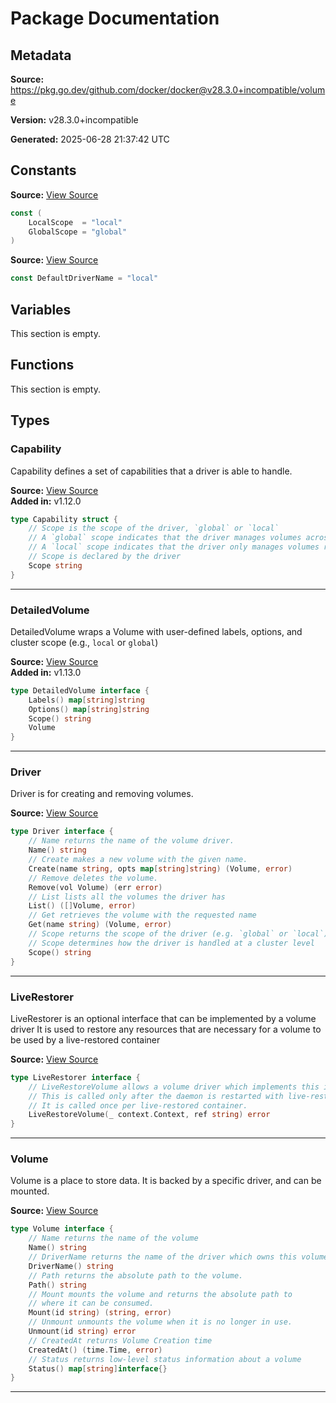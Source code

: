 # Package Documentation

## Metadata

**Source:** https://pkg.go.dev/github.com/docker/docker@v28.3.0+incompatible/volume

**Version:** v28.3.0+incompatible

**Generated:** 2025-06-28 21:37:42 UTC

## Constants

**Source:** [View Source](https://github.com/docker/docker/blob/v28.3.0/volume/volume.go#L14)

```go
const (
	LocalScope  = "local"
	GlobalScope = "global"
)
```

**Source:** [View Source](https://github.com/docker/docker/blob/v28.3.0/volume/volume.go#L10)

```go
const DefaultDriverName = "local"
```

## Variables

This section is empty.

## Functions

This section is empty.

## Types

### Capability

Capability defines a set of capabilities that a driver is able to handle.

**Source:** [View Source](https://github.com/docker/docker/blob/v28.3.0/volume/volume.go#L37)  
**Added in:** v1.12.0

```go
type Capability struct {
	// Scope is the scope of the driver, `global` or `local`
	// A `global` scope indicates that the driver manages volumes across the cluster
	// A `local` scope indicates that the driver only manages volumes resources local to the host
	// Scope is declared by the driver
	Scope string
}
```

---

### DetailedVolume

DetailedVolume wraps a Volume with user-defined labels, options, and cluster scope (e.g., `local` or `global`)

**Source:** [View Source](https://github.com/docker/docker/blob/v28.3.0/volume/volume.go#L74)  
**Added in:** v1.13.0

```go
type DetailedVolume interface {
	Labels() map[string]string
	Options() map[string]string
	Scope() string
	Volume
}
```

---

### Driver

Driver is for creating and removing volumes.

**Source:** [View Source](https://github.com/docker/docker/blob/v28.3.0/volume/volume.go#L20)  

```go
type Driver interface {
	// Name returns the name of the volume driver.
	Name() string
	// Create makes a new volume with the given name.
	Create(name string, opts map[string]string) (Volume, error)
	// Remove deletes the volume.
	Remove(vol Volume) (err error)
	// List lists all the volumes the driver has
	List() ([]Volume, error)
	// Get retrieves the volume with the requested name
	Get(name string) (Volume, error)
	// Scope returns the scope of the driver (e.g. `global` or `local`).
	// Scope determines how the driver is handled at a cluster level
	Scope() string
}
```

---

### LiveRestorer

LiveRestorer is an optional interface that can be implemented by a volume driver
It is used to restore any resources that are necessary for a volume to be used by a live-restored container

**Source:** [View Source](https://github.com/docker/docker/blob/v28.3.0/volume/volume.go#L66)  

```go
type LiveRestorer interface {
	// LiveRestoreVolume allows a volume driver which implements this interface to restore any necessary resources (such as reference counting)
	// This is called only after the daemon is restarted with live-restored containers
	// It is called once per live-restored container.
	LiveRestoreVolume(_ context.Context, ref string) error
}
```

---

### Volume

Volume is a place to store data. It is backed by a specific driver, and can be mounted.

**Source:** [View Source](https://github.com/docker/docker/blob/v28.3.0/volume/volume.go#L46)  

```go
type Volume interface {
	// Name returns the name of the volume
	Name() string
	// DriverName returns the name of the driver which owns this volume.
	DriverName() string
	// Path returns the absolute path to the volume.
	Path() string
	// Mount mounts the volume and returns the absolute path to
	// where it can be consumed.
	Mount(id string) (string, error)
	// Unmount unmounts the volume when it is no longer in use.
	Unmount(id string) error
	// CreatedAt returns Volume Creation time
	CreatedAt() (time.Time, error)
	// Status returns low-level status information about a volume
	Status() map[string]interface{}
}
```

---

